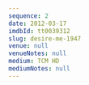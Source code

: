 ```yaml
---
sequence: 2
date: 2012-03-17
imdbId: tt0039312
slug: desire-me-1947
venue: null
venueNotes: null
medium: TCM HD
mediumNotes: null
---
```


